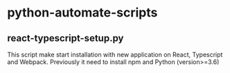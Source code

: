 # python-automate-scripts

## react-typescript-setup.py 
This script make start installation with new application on React, Typescript and Webpack.
Previously it need to install npm and Python (version>=3.6)


